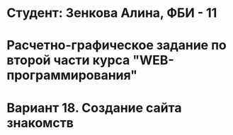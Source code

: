 # Студент: Зенкова Алина, ФБИ - 11

# Расчетно-графическое задание по второй части курса "WEB-программирования"

# Вариант 18. Создание сайта знакомств
